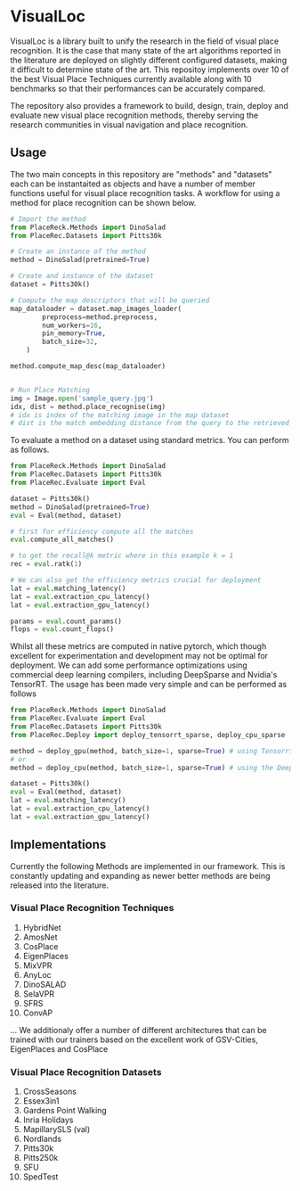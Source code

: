 # VisualLoc

VisualLoc is a library built to unify the research in the field of visual place recognition.
It is the case that many state of the art algorithms reported in the literature are deployed
on slightly different configured datasets, making it difficult to determine state of the art. 
This repositoy implements over 10 of the best Visual Place Techniques currently available along 
with 10 benchmarks so that their performances can be accurately compared. 

The repository also provides a framework to build, design, train, deploy and evaluate new 
visual place recognition methods, thereby serving the research communities in visual navigation 
and place recognition.



## Usage 
The two main concepts in this repository are "methods" and "datasets" each can be instantaited 
as objects and have a number of member functions useful for visual place recognition tasks.
A workflow for using a method for place recognition can be shown below. 


```python
# Import the method
from PlaceReck.Methods import DinoSalad
from PlaceRec.Datasets import Pitts30k

# Create an instance of the method
method = DinoSalad(pretrained=True)

# Create and instance of the dataset
dataset = Pitts30k()

# Compute the map descriptors that will be queried 
map_dataloader = dataset.map_images_loader(
        preprocess=method.preprocess,
        num_workers=16,
        pin_memory=True,
        batch_size=32,
    )

method.compute_map_desc(map_dataloader)


# Run Place Matching 
img = Image.open('sample_query.jpg')
idx, dist = method.place_recognise(img)
# idx is index of the matching image in the map dataset 
# dist is the match embedding distance from the query to the retrieved match
```

To evaluate a method on a dataset using standard metrics. You can 
perform as follows. 

```python
from PlaceReck.Methods import DinoSalad
from PlaceRec.Datasets import Pitts30k
from PlaceRec.Evaluate import Eval

dataset = Pitts30k()
method = DinoSalad(pretrained=True)
eval = Eval(method, dataset)

# first for efficiency compute all the matches 
eval.compute_all_matches()

# to get the recall@k metric where in this example k = 1
rec = eval.ratk(1)

# We can also get the efficiency metrics crucial for deployment 
lat = eval.matching_latency()
lat = eval.extraction_cpu_latency()
lat = eval.extraction_gpu_latency()

params = eval.count_params()
flops = eval.count_flops()
```

Whilst all these metrics are computed in native pytorch, which 
though excellent for experimentation and development may not 
be optimal for deployment. We can add some performance optimizations 
using commercial deep learning compilers, including DeepSparse 
and Nvidia's TensorRT. The usage has been made very simple and can 
be performed as follows 


```python
from PlaceReck.Methods import DinoSalad
from PlaceRec.Evaluate import Eval
from PlaceRec.Datasets import Pitts30k
from PlaceRec.Deploy import deploy_tensorrt_sparse, deploy_cpu_sparse

method = deploy_gpu(method, batch_size=1, sparse=True) # using Tensorrt backend
# or 
method = deploy_cpu(method, batch_size=1, sparse=True) # using the DeepSparse backend

dataset = Pitts30k()
eval = Eval(method, dataset)
lat = eval.matching_latency()
lat = eval.extraction_cpu_latency()
lat = eval.extraction_gpu_latency()
```


## Implementations 
Currently the following Methods are implemented in our framework. This is constantly updating and expanding as newer better methods are being released into the literature.

### Visual Place Recognition Techniques
1. HybridNet
2. AmosNet
3. CosPlace
4. EigenPlaces
5. MixVPR
6. AnyLoc
7. DinoSALAD
8. SelaVPR
9. SFRS
10. ConvAP


... We additionaly offer a number of different architectures
that can be trained with our trainers based on the excellent work 
of GSV-Cities, EigenPlaces and CosPlace

### Visual Place Recognition Datasets 
1. CrossSeasons
2. Essex3in1 
3. Gardens Point Walking 
4. Inria Holidays 
5. MapillarySLS (val)
6. Nordlands 
7. Pitts30k
8. Pitts250k
9. SFU 
10. SpedTest






